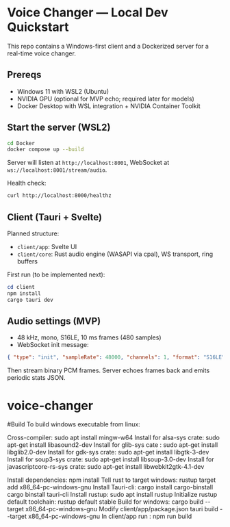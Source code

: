 # Voice Changer — Local Dev Quickstart

This repo contains a Windows-first client and a Dockerized server for a real-time voice changer.

## Prereqs

- Windows 11 with WSL2 (Ubuntu)
- NVIDIA GPU (optional for MVP echo; required later for models)
- Docker Desktop with WSL integration + NVIDIA Container Toolkit

## Start the server (WSL2)

```bash
cd Docker
docker compose up --build
```

Server will listen at `http://localhost:8001`, WebSocket at `ws://localhost:8001/stream/audio`.

Health check:

```bash
curl http://localhost:8000/healthz
```

## Client (Tauri + Svelte)

Planned structure:

- `client/app`: Svelte UI
- `client/core`: Rust audio engine (WASAPI via cpal), WS transport, ring buffers

First run (to be implemented next):

```powershell
cd client
npm install
cargo tauri dev
```

## Audio settings (MVP)

- 48 kHz, mono, S16LE, 10 ms frames (480 samples)
- WebSocket init message:

```json
{ "type": "init", "sampleRate": 48000, "channels": 1, "format": "S16LE", "frameSize": 480 }
```

Then stream binary PCM frames. Server echoes frames back and emits periodic stats JSON.

# voice-changer

#Build
To build windows executable from linux:

Cross-compiler: sudo apt install mingw-w64
Install for alsa-sys crate: sudo apt-get install libasound2-dev
Install for glib-sys cate : sudo apt-get install libglib2.0-dev
Install for gdk-sys crate: sudo apt-get install libgtk-3-dev
Install for soup3-sys crate: sudo apt-get install libsoup-3.0-dev
Install for javascriptcore-rs-sys crate: sudo apt-get install libwebkit2gtk-4.1-dev

Install dependencies: npm install
Tell rust to target windows: rustup target add x86_64-pc-windows-gnu
Install Tauri-cli: cargo install cargo-binstall
                   cargo binstall tauri-cli
Install rustup: sudo apt install rustup
Initialize rustup default toolchain: rustup default stable
Build for windows: cargo build --target x86_64-pc-windows-gnu
Modify client/app/package.json tauri build --target x86_64-pc-windows-gnu
In client/app run : npm run build

